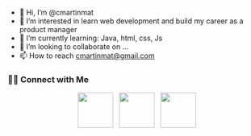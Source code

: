 - 👋 Hi, I’m @cmartinmat
- 👀 I’m interested in learn web development and build my career as a product manager
- 🌱 I’m currently learning: Java, html, css, Js 
- 💞️ I’m looking to collaborate on ...
- 📫 How to reach cmartinmat@gmail.com

<!---
cmartinmat/cmartinmat is a ✨ special ✨ repository because its `README.md` (this file) appears on your GitHub profile.
You can click the Preview link to take a look at your changes.
--->
<h3> 🤝🏻 Connect with Me </h3>

<p align="center">
&nbsp; <a href="https://www.instagram.com/cristianmartin01/" target="_blank" rel="noopener noreferrer"><img src="https://img.icons8.com/plasticine/100/000000/instagram-new.png" width="70" /></a>  
&nbsp; <a href="https://www.linkedin.com/in/cmartinmat/" target="_blank" rel="noopener noreferrer"><img src="https://img.icons8.com/plasticine/100/000000/linkedin.png" width="70" /></a>
&nbsp; <a href="mailto:cmartinmat@gmail.com" target="_blank" rel="noopener noreferrer"><img src="https://img.icons8.com/plasticine/100/000000/gmail.png"  width="70" /></a>
</p>
